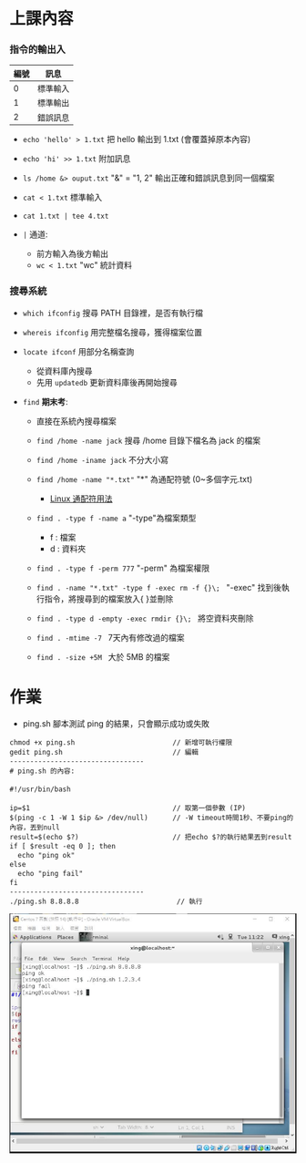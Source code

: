 # 上課內容

### 指令的輸出入

編號 | 訊息
-----|------
0|標準輸入
1|標準輸出
2|錯誤訊息

* `echo 'hello' > 1.txt` 把 hello 輸出到 1.txt (會覆蓋掉原本內容)

* `echo 'hi' >> 1.txt` 附加訊息

* `ls /home &> ouput.txt` "&" = "1, 2" 輸出正確和錯誤訊息到同一個檔案

* `cat < 1.txt` 標準輸入

* `cat 1.txt | tee 4.txt`

* `|` 通道:

  * 前方輸入為後方輸出
  * `wc < 1.txt` "wc" 統計資料 
 
### 搜尋系統

* `which ifconfig` 搜尋 PATH 目錄裡，是否有執行檔

* `whereis ifconfig` 用完整檔名搜尋，獲得檔案位置

* `locate ifconf` 用部分名稱查詢

  * 從資料庫內搜尋
  * 先用 `updatedb` 更新資料庫後再開始搜尋

* `find` **期末考**:
  
  * 直接在系統內搜尋檔案

  * `find /home -name jack` 搜尋 /home 目錄下檔名為 jack 的檔案
  
  * `find /home -iname jack` 不分大小寫
  
  * `find /home -name "*.txt"` "\*" 為通配符號 (0~多個字元.txt)
  
    * [Linux 通配符用法](https://blog.csdn.net/magi1201/article/details/76065370)
  
  * `find . -type f -name a` "-type"為檔案類型 
  
    * f : 檔案
    * d : 資料夾
    
  * `find . -type f -perm 777` "-perm" 為檔案權限 
  
  * `find . -name "*.txt" -type f -exec rm -f {}\; ` "-exec" 找到後執行指令，將搜尋到的檔案放入{ }並刪除
  
  * `find . -type d -empty -exec rmdir {}\; ` 將空資料夾刪除
  
  * `find . -mtime -7 ` 7天內有修改過的檔案
  
  * `find . -size +5M ` 大於 5MB 的檔案
  
# 作業

* ping.sh 腳本測試 ping 的結果，只會顯示成功或失敗

```
chmod +x ping.sh                        // 新增可執行權限
gedit ping.sh                           // 編輯
---------------------------------
# ping.sh 的內容:

#!/usr/bin/bash

ip=$1                                   // 取第一個參數 (IP)
$(ping -c 1 -W 1 $ip &> /dev/null)      // -W timeout時間1秒、不要ping的內容，丟到null
result=$(echo $?)                       // 把echo $?的執行結果丟到result
if [ $result -eq 0 ]; then
  echo "ping ok"
else
  echo "ping fail"
fi
---------------------------------
./ping.sh 8.8.8.8                        // 執行
```

![image](image/ping.sh.jpg)

